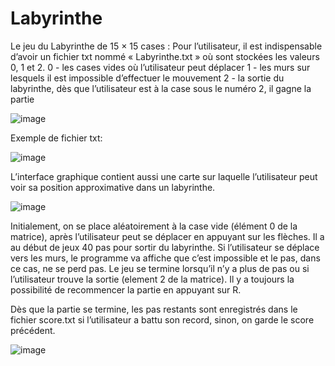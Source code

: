 # Labyrinthe
Le jeu du Labyrinthe de 15 × 15 cases :
Pour l’utilisateur, il est indispensable d’avoir un fichier txt nommé « Labyrinthe.txt » où sont stockées les valeurs 0, 1 et 2.
0 - les cases vides où l’utilisateur peut déplacer
1 - les murs sur lesquels il est impossible d’effectuer le mouvement
2 - la sortie du labyrinthe, dès que l’utilisateur est à la case sous le numéro 2, il gagne la partie

![image](https://github.com/user-attachments/assets/4770d551-36b5-4ecf-b56a-6ccdc050ab2f)

Exemple de fichier txt:

![image](https://github.com/user-attachments/assets/e27cf940-6aa5-4d10-9947-e32be1e32625)

L’interface graphique contient aussi une carte sur laquelle l’utilisateur peut voir sa position approximative dans un labyrinthe.

![image](https://github.com/user-attachments/assets/2d15beb8-60fe-431a-a8aa-d40388b65eea)


Initialement, on se place aléatoirement à la case vide (élément 0 de la matrice), après l’utilisateur peut se déplacer en appuyant sur les flèches. Il a au début de jeux 40 pas pour sortir du labyrinthe. Si l’utilisateur se déplace vers les murs, le programme va affiche que c’est impossible et le pas, dans ce cas, ne se perd pas. Le jeu se termine lorsqu’il n’y a plus de pas ou si l’utilisateur trouve la sortie (element 2 de la matrice). Il y a toujours la possibilité de recommencer la partie en appuyant sur R.

Dès que la partie se termine, les pas restants sont enregistrés dans le fichier score.txt si l’utilisateur a battu son record, sinon, on garde le score précédent.

![image](https://github.com/user-attachments/assets/581355f4-5204-41f2-a6c8-357a69cdb50d)

